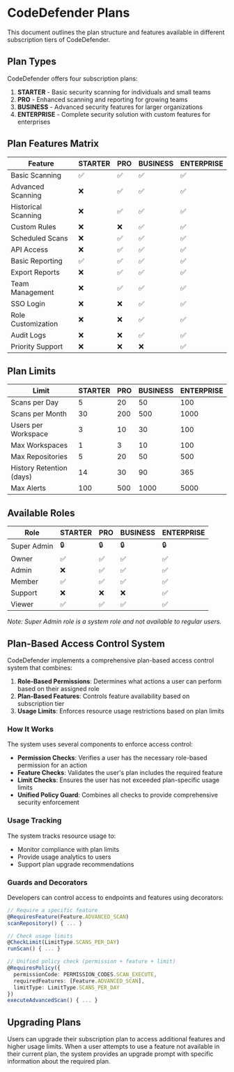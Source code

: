 # CodeDefender Plans

This document outlines the plan structure and features available in different subscription tiers of CodeDefender.

## Plan Types

CodeDefender offers four subscription plans:

1. **STARTER** - Basic security scanning for individuals and small teams
2. **PRO** - Enhanced scanning and reporting for growing teams
3. **BUSINESS** - Advanced security features for larger organizations
4. **ENTERPRISE** - Complete security solution with custom features for enterprises

## Plan Features Matrix

| Feature | STARTER | PRO | BUSINESS | ENTERPRISE |
|---------|---------|-----|----------|------------|
| Basic Scanning | ✅ | ✅ | ✅ | ✅ |
| Advanced Scanning | ❌ | ✅ | ✅ | ✅ |
| Historical Scanning | ❌ | ✅ | ✅ | ✅ |
| Custom Rules | ❌ | ❌ | ✅ | ✅ |
| Scheduled Scans | ❌ | ✅ | ✅ | ✅ |
| API Access | ❌ | ✅ | ✅ | ✅ |
| Basic Reporting | ✅ | ✅ | ✅ | ✅ |
| Export Reports | ❌ | ✅ | ✅ | ✅ |
| Team Management | ❌ | ✅ | ✅ | ✅ |
| SSO Login | ❌ | ❌ | ✅ | ✅ |
| Role Customization | ❌ | ❌ | ✅ | ✅ |
| Audit Logs | ❌ | ❌ | ✅ | ✅ |
| Priority Support | ❌ | ❌ | ❌ | ✅ |

## Plan Limits

| Limit | STARTER | PRO | BUSINESS | ENTERPRISE |
|-------|---------|-----|----------|------------|
| Scans per Day | 5 | 20 | 50 | 100 |
| Scans per Month | 30 | 200 | 500 | 1000 |
| Users per Workspace | 3 | 10 | 30 | 100 |
| Max Workspaces | 1 | 3 | 10 | 100 |
| Max Repositories | 5 | 20 | 50 | 500 |
| History Retention (days) | 14 | 30 | 90 | 365 |
| Max Alerts | 100 | 500 | 1000 | 5000 |

## Available Roles

| Role | STARTER | PRO | BUSINESS | ENTERPRISE |
|------|---------|-----|----------|------------|
| Super Admin | 🔒 | 🔒 | 🔒 | 🔒 |
| Owner | ✅ | ✅ | ✅ | ✅ |
| Admin | ❌ | ✅ | ✅ | ✅ |
| Member | ✅ | ✅ | ✅ | ✅ |
| Support | ❌ | ❌ | ❌ | ✅ |
| Viewer | ✅ | ✅ | ✅ | ✅ |

*Note: Super Admin role is a system role and not available to regular users.*

## Plan-Based Access Control System

CodeDefender implements a comprehensive plan-based access control system that combines:

1. **Role-Based Permissions**: Determines what actions a user can perform based on their assigned role
2. **Plan-Based Features**: Controls feature availability based on subscription tier
3. **Usage Limits**: Enforces resource usage restrictions based on plan limits

### How It Works

The system uses several components to enforce access control:

- **Permission Checks**: Verifies a user has the necessary role-based permission for an action
- **Feature Checks**: Validates the user's plan includes the required feature
- **Limit Checks**: Ensures the user has not exceeded plan-specific usage limits
- **Unified Policy Guard**: Combines all checks to provide comprehensive security enforcement

### Usage Tracking

The system tracks resource usage to:

- Monitor compliance with plan limits
- Provide usage analytics to users
- Support plan upgrade recommendations

### Guards and Decorators

Developers can control access to endpoints and features using decorators:

```typescript
// Require a specific feature
@RequiresFeature(Feature.ADVANCED_SCAN)
scanRepository() { ... }

// Check usage limits
@CheckLimit(LimitType.SCANS_PER_DAY)
runScan() { ... }

// Unified policy check (permission + feature + limit)
@RequiresPolicy({
  permissionCode: PERMISSION_CODES.SCAN_EXECUTE,
  requiredFeatures: [Feature.ADVANCED_SCAN],
  limitType: LimitType.SCANS_PER_DAY
})
executeAdvancedScan() { ... }
```

## Upgrading Plans

Users can upgrade their subscription plan to access additional features and higher usage limits. When a user attempts to use a feature not available in their current plan, the system provides an upgrade prompt with specific information about the required plan.
